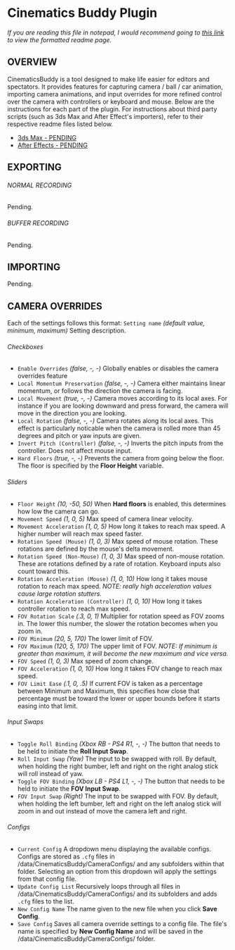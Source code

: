 # Cinematics Buddy Plugin

*If you are reading this file in notepad, I would recommend going to [this link](https://github.com/CinderBlocc/CinematicsBuddyPlugin/tree/master/bakkesmod/data/CinematicsBuddy) to view the formatted readme page.*

## OVERVIEW
CinematicsBuddy is a tool designed to make life easier for editors and spectators. It provides features for capturing camera / ball / car animation, importing camera animations, and input overrides for more refined control over the camera with controllers or keyboard and mouse. Below are the instructions for each part of the plugin. For instructions about third party scripts (such as 3ds Max and After Effect's importers), refer to their respective readme files listed below.
- [3ds Max - PENDING](https://github.com/CinderBlocc/CinematicsBuddyMaxscript/tree/master/bakkesmod/data/CinematicsBuddy/Plugins/3dsMax)
- [After Effects - PENDING](https://github.com/CinderBlocc/CinematicsBuddyAE/tree/main/bakkesmod/data/CinematicsBuddy/Plugins/AfterEffects)


## EXPORTING

###### NORMAL RECORDING
Pending.

###### BUFFER RECORDING
Pending.


## IMPORTING
Pending.


## CAMERA OVERRIDES
Each of the settings follows this format: `Setting name` *(default value, minimum, maximum)* Setting description.

###### Checkboxes
- `Enable Overrides` *(false, -, -)* Globally enables or disables the camera overrides feature
- `Local Momentum Preservation` *(false, -, -)* Camera either maintains linear momentum, or follows the direction the camera is facing.
- `Local Movement` *(true, -, -)* Camera moves according to its local axes. For instance if you are looking downward and press forward, the camera will move in the direction you are looking.
- `Local Rotation` *(false, -, -)* Camera rotates along its local axes. This effect is particularly noticable when the camera is rolled more than 45 degrees and pitch or yaw inputs are given.
- `Invert Pitch (Controller)` *(false, -, -)* Inverts the pitch inputs from the controller. Does not affect mouse input.
- `Hard Floors` *(true, -, -)* Prevents the camera from going below the floor. The floor is specified by the **Floor Height** variable.

###### Sliders
- `Floor Height` *(10, -50, 50)* When **Hard floors** is enabled, this determines how low the camera can go.
- `Movement Speed` *(1, 0, 5)* Max speed of camera linear velocity.
- `Movement Acceleration` *(1, 0, 5)* How long it takes to reach max speed. A higher number will reach max speed faster.
- `Rotation Speed (Mouse)` *(1, 0, 3)* Max speed of mouse rotation. These rotations are defined by the mouse's delta movement.
- `Rotation Speed (Non-Mouse)` *(1, 0, 3)* Max speed of non-mouse rotation. These are rotations defined by a rate of rotation. Keyboard inputs also count toward this.
- `Rotation Acceleration (Mouse)` *(1, 0, 10)* How long it takes mouse rotation to reach max speed. *NOTE: really high acceleration values cause large rotation stutters.*
- `Rotation Acceleration (Controller)` *(1, 0, 10)* How long it takes controller rotation to reach max speed.
- `FOV Rotation Scale` *(.3, 0, 1)* Multiplier for rotation speed as FOV zooms in. The lower this number, the slower the rotation becomes when you zoom in.
- `FOV Minimum` *(20, 5, 170)* The lower limit of FOV.
- `FOV Maximum` *(120, 5, 170)* The upper limit of FOV. *NOTE: If minimum is greater than maximum, it will become the new maximum and vice versa.*
- `FOV Speed` *(1, 0, 3)* Max speed of zoom change.
- `FOV Acceleration` *(1, 0, 10)* How long it takes FOV change to reach max speed.
- `FOV Limit Ease` *(.1, 0, .5)* If current FOV is taken as a percentage between Minimum and Maximum, this specifies how close that percentage must be toward the lower or upper bounds before it starts easing into that limit.

###### Input Swaps
- `Toggle Roll Binding` *(Xbox RB - PS4 R1, -, -)* The button that needs to be held to initiate the **Roll Input Swap**.
- `Roll Input Swap` *(Yaw)* The input to be swapped with roll. By default, when holding the right bumber, left and right on the right analog stick will roll instead of yaw.
- `Toggle FOV Binding` *(Xbox LB - PS4 L1, -, -)* The button that needs to be held to initiate the **FOV Input Swap**.
- `FOV Input Swap` *(Right)* The input to be swapped with FOV. By default, when holding the left bumber, left and right on the left analog stick will zoom in and out instead of move the camera left and right.

###### Configs
- `Current Config` A dropdown menu displaying the available configs. Configs are stored as `.cfg` files in /data/CinematicsBuddy/CameraConfigs/ and any subfolders within that folder. Selecting an option from this dropdown will apply the settings from that config file.
- `Update Config List` Recursively loops through all files in /data/CinematicsBuddy/CameraConfigs/ and its subfolders and adds `.cfg` files to the list.
- `New Config Name` The name given to the new file when you click **Save Config**.
- `Save Config` Saves all camera override settings to a config file. The file's name is specified by **New Config Name** and will be saved in the /data/CinematicsBuddy/CameraConfigs/ folder.